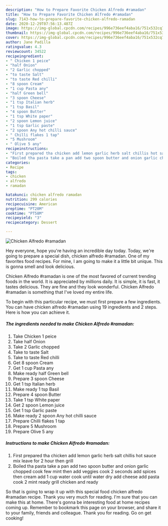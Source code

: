 ```yaml
---
description: "How to Prepare Favorite Chicken Alfredo #ramadan"
title: "How to Prepare Favorite Chicken Alfredo #ramadan"
slug: 7143-how-to-prepare-favorite-chicken-alfredo-ramadan
date: 2020-12-29T07:56:13.487Z
image: https://img-global.cpcdn.com/recipes/996e736eef4aba16/751x532cq70/chicken-alfredo-ramadan-recipe-main-photo.jpg
thumbnail: https://img-global.cpcdn.com/recipes/996e736eef4aba16/751x532cq70/chicken-alfredo-ramadan-recipe-main-photo.jpg
cover: https://img-global.cpcdn.com/recipes/996e736eef4aba16/751x532cq70/chicken-alfredo-ramadan-recipe-main-photo.jpg
author: Jane Padilla
ratingvalue: 4.3
reviewcount: 34522
recipeingredient:
- " Chicken 1 peice"
- "half Onion"
- "2 Garlic chopped"
- "to taste Salt"
- "to taste Red chilli"
- "8 spoon Cream"
- "1 cup Pasta any"
- "half Green bell"
- "3 spoon Cheese"
- "1 tsp Italian herb"
- "1 tsp Basil"
- "4 spoon Butter"
- "1 tsp White paper"
- "2 spoon Lemon juice"
- "1 tsp Garlic paste"
- "2 spoon Any hot chilli sauce"
- " Chilli flakes 1 tap"
- "5 Mushroom"
- " Olive 5 any"
recipeinstructions:
- "First prepared tha chicken add lemon garlic herb salt chillis hot sauce mix leave for 2 hour then grill"
- "Boiled tha pasta take a pan add two spoon butter and onion garlic chopped cook few mint then add veggies cook 2 seconds add spices then cream add 1 cup water cook until water dry add cheese add pasta cook 2 mint ready grill chicken and ready"
categories:
- Recipe
tags:
- chicken
- alfredo
- ramadan

katakunci: chicken alfredo ramadan 
nutrition: 299 calories
recipecuisine: American
preptime: "PT20M"
cooktime: "PT58M"
recipeyield: "3"
recipecategory: Dessert

---
```



![Chicken Alfredo #ramadan](https://img-global.cpcdn.com/recipes/996e736eef4aba16/751x532cq70/chicken-alfredo-ramadan-recipe-main-photo.jpg)

Hey everyone, hope you're having an incredible day today. Today, we're going to prepare a special dish, chicken alfredo #ramadan. One of my favorites food recipes. For mine, I am going to make it a little bit unique. This is gonna smell and look delicious.



Chicken Alfredo #ramadan is one of the most favored of current trending foods in the world. It is appreciated by millions daily. It is simple, it is fast, it tastes delicious. They are fine and they look wonderful. Chicken Alfredo #ramadan is something that I've loved my entire life.


To begin with this particular recipe, we must first prepare a few ingredients. You can have chicken alfredo #ramadan using 19 ingredients and 2 steps. Here is how you can achieve it.

<!--inarticleads1-->

##### The ingredients needed to make Chicken Alfredo #ramadan:

1. Take  Chicken 1 peice
1. Take half Onion
1. Take 2 Garlic chopped
1. Take to taste Salt
1. Take to taste Red chilli
1. Get 8 spoon Cream
1. Get 1 cup Pasta any
1. Make ready half Green bell
1. Prepare 3 spoon Cheese
1. Get 1 tsp Italian herb
1. Make ready 1 tsp Basil
1. Prepare 4 spoon Butter
1. Take 1 tsp White paper
1. Get 2 spoon Lemon juice
1. Get 1 tsp Garlic paste
1. Make ready 2 spoon Any hot chilli sauce
1. Prepare  Chilli flakes 1 tap
1. Prepare 5 Mushroom
1. Prepare  Olive 5 any




<!--inarticleads2-->

##### Instructions to make Chicken Alfredo #ramadan:

1. First prepared tha chicken add lemon garlic herb salt chillis hot sauce mix leave for 2 hour then grill
1. Boiled tha pasta take a pan add two spoon butter and onion garlic chopped cook few mint then add veggies cook 2 seconds add spices then cream add 1 cup water cook until water dry add cheese add pasta cook 2 mint ready grill chicken and ready




So that is going to wrap it up with this special food chicken alfredo #ramadan recipe. Thank you very much for reading. I'm sure that you can make this at home. There's gonna be interesting food at home recipes coming up. Remember to bookmark this page on your browser, and share it to your family, friends and colleague. Thank you for reading. Go on get cooking!
